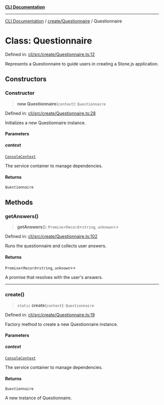 [**CLI Documentation**](../../../README.md)

***

[CLI Documentation](../../../README.md) / [create/Questionnaire](../README.md) / Questionnaire

# Class: Questionnaire

Defined in: [cli/src/create/Questionnaire.ts:12](https://github.com/stonemjs/cli/blob/83156d7f07cad6e0545ad29ba32878fdd248ede2/src/create/Questionnaire.ts#L12)

Represents a Questionnaire to guide users in creating a Stone.js application.

## Constructors

### Constructor

> **new Questionnaire**(`context`): `Questionnaire`

Defined in: [cli/src/create/Questionnaire.ts:28](https://github.com/stonemjs/cli/blob/83156d7f07cad6e0545ad29ba32878fdd248ede2/src/create/Questionnaire.ts#L28)

Initializes a new Questionnaire instance.

#### Parameters

##### context

[`ConsoleContext`](../../../declarations/interfaces/ConsoleContext.md)

The service container to manage dependencies.

#### Returns

`Questionnaire`

## Methods

### getAnswers()

> **getAnswers**(): `Promise`\<`Record`\<`string`, `unknown`\>\>

Defined in: [cli/src/create/Questionnaire.ts:102](https://github.com/stonemjs/cli/blob/83156d7f07cad6e0545ad29ba32878fdd248ede2/src/create/Questionnaire.ts#L102)

Runs the questionnaire and collects user answers.

#### Returns

`Promise`\<`Record`\<`string`, `unknown`\>\>

A promise that resolves with the user's answers.

***

### create()

> `static` **create**(`context`): `Questionnaire`

Defined in: [cli/src/create/Questionnaire.ts:19](https://github.com/stonemjs/cli/blob/83156d7f07cad6e0545ad29ba32878fdd248ede2/src/create/Questionnaire.ts#L19)

Factory method to create a new Questionnaire instance.

#### Parameters

##### context

[`ConsoleContext`](../../../declarations/interfaces/ConsoleContext.md)

The service container to manage dependencies.

#### Returns

`Questionnaire`

A new instance of Questionnaire.
